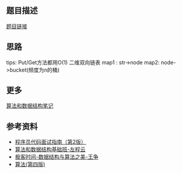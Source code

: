 ## 题目描述

[题目链接](https://leetcode.com/problems/lfu-cache/)

## 思路

tips:
Put/Get方法都用O(1)
二维双向链表
map1 : str->node
map2:  node->bucket(频度为n的桶)

## 更多


[算法和数据结构笔记](https://github.com/GreyZeng/algorithm)


## 参考资料


- [程序员代码面试指南（第2版）](https://book.douban.com/subject/30422021/)
- [算法和数据结构基础班-左程云](https://ke.qq.com/course/2145184)
- [极客时间-数据结构与算法之美-王争](https://time.geekbang.org/column/intro/126)
- [算法(第四版)](https://book.douban.com/subject/19952400/)

